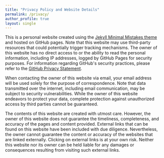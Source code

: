 ```yaml
---
title: "Privacy Policy and Website Details"
permalink: /privacy/
author_profile: true
layout: single
---
```


This is a personal website created using the [Jekyll Minimal Mistakes theme](https://mmistakes.github.io/minimal-mistakes/) and hosted on GitHub pages. Note that this website may use third-party resources that could potentially trigger tracking mechanisms. The owner of this website has no direct access to or the ability to read the personal information, including IP addresses, logged by GitHub Pages for security purposes. For information regarding GitHub's security practices, please refer to the [GitHub Privacy Statement](https://docs.github.com/en/site-policy/privacy-policies/github-privacy-statement).

When contacting the owner of this website via email, your email address will be used solely for the purpose of correspondence. Note that data transmitted over the internet, including email communication, may be subject to security vulnerabilities. While the owner of this website endeavors to protect your data, complete protection against unauthorized access by third parties cannot be guaranteed.

The contents of this website are created with utmost care. However, the owner of this website does not guarantee the timeliness, completeness, and accuracy of the pages and content provided. External links that can be found on this website have been included with due diligence. Nevertheless, the owner cannot guarantee the content or accuracy of the websites that are linked externally. Clicking on external links is at your own risk. Neither this website nor its owner can be held liable for any damages or consequences resulting from visiting such external links.
